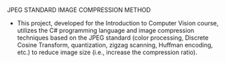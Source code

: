 JPEG STANDARD IMAGE COMPRESSION METHOD
- This project, developed for the Introduction to Computer Vision course, utilizes the C# programming language and image compression techniques based on the JPEG standard (color processing, Discrete Cosine Transform, quantization, zigzag scanning, Huffman encoding, etc.) to reduce image size (i.e., increase the compression ratio).
